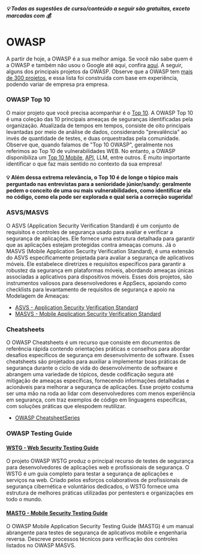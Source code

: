 ##### 💡 Todas as sugestões de curso/conteúdo a seguir são gratuitas, exceto marcadas com 💰

# OWASP 
A partir de hoje, a OWASP é a sua melhor amiga. Se você não sabe quem é a OWASP e também não usou o Google até aqui, confira [aqui](https://owasp.org/about/). A seguir, alguns dos principais projetos da OWASP. Observe que a OWASP tem [mais de 300 projetos](https://owasp.org/projects/), e essa lista foi construída com base em experiência, podendo variar de empresa pra empresa. 

### OWASP Top 10
O maior projeto que você precisa acompanhar é o [Top 10](https://owasp.org/www-project-top-ten/). A OWASP Top 10 é uma coleção das 10 principais ameaças de seguranças identificadas pela organização. Atualizada de tempos em tempos, consiste de oito principais levantadas por meio de análise de dados, considerando "prevalência" ao invés de quantidade de testes, e duas orquestradas pela comunidade. Observe que, quando falamos de "Top 10 OWASP", geralmente nos referimos ao Top 10 de vulnerabilidades WEB. No entanto, a OWASP disponibiliza um [Top 10 Mobile](https://owasp.org/www-project-mobile-top-10/), [API](https://owasp.org/API-Security/editions/2023/en/0x11-t10/), LLM, entre outros. É muito importante identificar o que faz mais sentido no contexto da sua empresa!

#### 💡 Além dessa extrema relevância, o Top 10 é de longe o tópico mais perguntado nas entrevistas para a senioridade júnior/sandy: geralmente pedem o conceito de uma ou mais vulnerabilidades, como identificar ela no código, como ela pode ser explorada e qual seria a correção sugerida! 

### ASVS/MASVS
O ASVS (Application Security Verification Standard) é um conjunto de requisitos e controles de segurança usado para avaliar e verificar a segurança de aplicações. Ele fornece uma estrutura detalhada para garantir que as aplicações estejam protegidas contra ameaças comuns. Já o MASVS (Mobile Application Security Verification Standard), é uma extensão do ASVS especificamente projetada para avaliar a segurança de aplicativos móveis. Ele estabelece diretrizes e requisitos específicos para garantir a robustez da segurança em plataformas móveis, abordando ameaças únicas associadas a aplicativos para dispositivos móveis. Esses dois projetos, são instrumentos valiosos para desenvolvedores e AppSecs, apoiando como checklists para levantamento de requisitos de segurança e apoio na Modelagem de Ameaças:
- [ASVS - Application Security Verification Standard](https://owasp.org/www-project-application-security-verification-standard/#)
- [MASVS - Mobile Application Security Verification Standard ](https://github.com/OWASP/owasp-masvs/releases/latest/download/OWASP_MASVS.pdf)

### Cheatsheets
O OWASP Cheatsheets é um recurso que consiste em documentos de referência rápida contendo orientações práticas e conselhos para abordar desafios específicos de segurança em desenvolvimento de software. Esses cheatsheets são projetados para auxiliar a implementar boas práticas de segurança durante o ciclo de vida do desenvolvimento de software e abrangem uma variedade de tópicos, desde codificação segura até mitigação de ameaças específicas, fornecendo informações detalhadas e acionáveis para melhorar a segurança de aplicações. Esse projeto costuma ser uma mão na roda ao lidar com desenvolvedores com menos experiência em segurança, com traz exemplos de código em linguagens específicas, com soluções práticas que elespodem reutilizar.
- [OWASP CheatsheetSeries](https://cheatsheetseries.owasp.org/index.html)

### OWASP Testing Guide

#### [WSTG - Web Security Testing Guide](https://owasp.org/www-project-web-security-testing-guide/)
O projeto OWASP WSTG produz o principal recurso de testes de segurança para desenvolvedores de aplicações web e profissionais de segurança. O WSTG é um guia completo para testar a segurança de aplicações e serviços na web. Criado pelos esforços colaborativos de profissionais de segurança cibernética e voluntários dedicados, o WSTG fornece uma estrutura de melhores práticas utilizadas por pentesters e organizações em todo o mundo.
#### [MASTG - Mobile Security Testing Guide](https://mas.owasp.org/MASTG/)
O OWASP Mobile Application Security Testing Guide (MASTG) é um manual abrangente para testes de segurança de aplicativos mobile e engenharia reversa. Descreve processos técnicos para verificação dos controles listados no OWASP MASVS.



